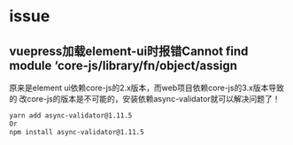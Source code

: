 # issue

## vuepress加载element-ui时报错Cannot find module ‘core-js/library/fn/object/assign

原来是element ui依赖core-js的2.x版本，而web项目依赖core-js的3.x版本导致的
改core-js的版本是不可能的，安装依赖async-validator就可以解决问题了！

``` bash
yarn add async-validator@1.11.5 
Or
npm install async-validator@1.11.5
```

